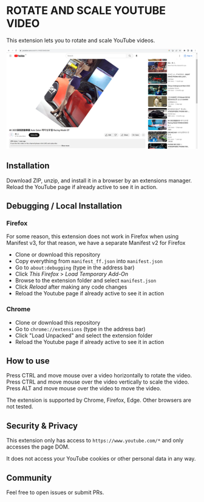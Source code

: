 # ROTATE AND SCALE YOUTUBE VIDEO

This extension lets you to rotate and scale YouTube videos.

![](screenshot.png)

## Installation

Download ZIP, unzip, and install it in a browser by an extensions manager.
Reload the YouTube page if already active to see it in action.

## Debugging / Local Installation

### Firefox

For some reason, this extension does not work in Firefox when using Manifest v3, for that reason, we have a separate Manifest v2 for Firefox

- Clone or download this repository
- Copy everything from `manifest_ff.json` into `manifest.json`
- Go to `about:debugging` (type in the address bar)
- Click *This Firefox* > *Load Temporary Add-On*
- Browse to the extension folder and select `manifest.json`
- Click *Reload* after making any code changes
- Reload the Youtube page if already active to see it in action

### Chrome

- Clone or download this repository
- Go to `chrome://extensions` (type in the address bar)
- Click "Load Unpacked" and select the extension folder
- Reload the Youtube page if already active to see it in action

## How to use

Press CTRL and move mouse over a video horizontally to rotate the video.
Press CTRL and move mouse over the video vertically to scale the video.
Press ALT and move mouse over the video to move the video.

The extension is supported by Chrome, Firefox, Edge. Other browsers are not tested.

## Security & Privacy

This extension only has access to `https://www.youtube.com/*` and only accesses the page DOM.

It does not access your YouTube cookies or other personal data in any way.

## Community

Feel free to open issues or submit PRs.
